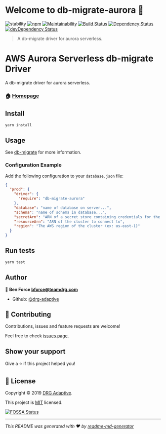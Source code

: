 # Welcome to db-migrate-aurora 👋
![stability](https://img.shields.io/badge/stability-alpha-red)
[![npm](https://img.shields.io/npm/v/db-migrate-aurora)](https://www.npmjs.com/package/db-migrate-aurora)
[![Maintainability](https://api.codeclimate.com/v1/badges/eadef0c673311ff3ad10/maintainability)](https://codeclimate.com/github/drg-adaptive/db-migrate-aurora/maintainability)
[![Build Status](https://travis-ci.org/drg-adaptive/db-migrate-aurora.svg?branch=master)](https://travis-ci.org/drg-adaptive/db-migrate-aurora)
[![Dependency Status](https://david-dm.org/drg-adaptive/db-migrate-aurora.svg)](https://david-dm.org/drg-adaptive/db-migrate-aurora)
[![devDependency Status](https://david-dm.org/drg-adaptive/db-migrate-aurora/dev-status.svg)](https://david-dm.org/drg-adaptive/db-migrate-aurora#info=devDependencies)

> A db-migrate driver for aurora serverless.

# AWS Aurora Serverless db-migrate Driver
A db-migrate driver for aurora serverless.

### 🏠 [Homepage](https://github.com/drg-adaptive/db-migrate-aurora)

## Install

```sh
yarn install
```

## Usage

See [db-migrate](https://db-migrate.readthedocs.io/en/latest/) for more information.

### Configuration Example

Add the following configuration to your `database.json` file:

```json
{
  "prod": {
    "driver": {
      "require": "db-migrate-aurora"
    },
    "database": "name of database on server...",
    "schema": "name of schema in database...",
    "secretArn": "ARN of a secret store containing credentials for the cluster",
    "resourceArn": "ARN of the cluster to connect to",
    "region": "The AWS region of the cluster (ex: us-east-1)"
  }
}
```

## Run tests

```sh
yarn test
```

## Author

👤 **Ben Force <bforce@teamdrg.com>**

* Github: [@drg-adaptive](https://github.com/drg-adaptive)

## 🤝 Contributing

Contributions, issues and feature requests are welcome!

Feel free to check [issues page](https://github.com/drg-adaptive/db-migrate-aurora/issues).

## Show your support

Give a ⭐️ if this project helped you!


## 📝 License

Copyright © 2019 [DRG Adaptive](https://drgadaptive.com/).

This project is [MIT](https://github.com/drg-adaptive/db-migrate-aurora/blob/master/LICENSE) licensed.


[![FOSSA Status](https://app.fossa.io/api/projects/git%2Bgithub.com%2Fdrg-adaptive%2Fdb-migrate-aurora.svg?type=large)](https://app.fossa.io/projects/git%2Bgithub.com%2Fdrg-adaptive%2Fdb-migrate-aurora?ref=badge_large)

***
_This README was generated with ❤️ by [readme-md-generator](https://github.com/kefranabg/readme-md-generator)_
